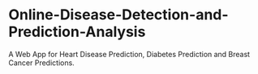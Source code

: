 # Online-Disease-Detection-and-Prediction-Analysis
A Web App for Heart Disease Prediction, Diabetes Prediction and Breast Cancer Predictions.

